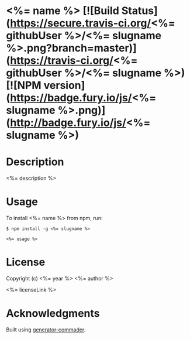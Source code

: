 <%= name %> [![Build Status](https://secure.travis-ci.org/<%= githubUser %>/<%= slugname %>.png?branch=master)](https://travis-ci.org/<%= githubUser %>/<%= slugname %>) [![NPM version](https://badge.fury.io/js/<%= slugname %>.png)](http://badge.fury.io/js/<%= slugname %>)
=============

# Description

<%= description %>

# Usage

To install <%= name %> from npm, run:

```
$ npm install -g <%= slugname %>
```

```<%= usage %>```

# License

Copyright (c) <%= year %> <%= author %>

<%= licenseLink %>

# Acknowledgments

Built using [generator-commader](https://github.com/Hypercubed/generator-commander).
